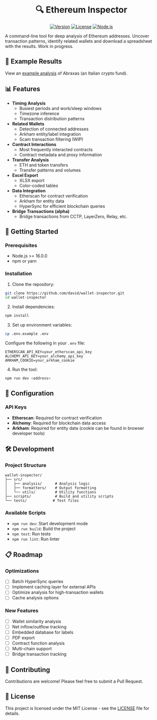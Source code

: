 # <div align="center">🔍 Ethereum Inspector</div>

<div align="center">

[![Version](https://img.shields.io/badge/version-0.1.0-blue.svg)](https://github.com/david/wallet-inspector)
[![License](https://img.shields.io/badge/license-MIT-green.svg)](https://github.com/david/wallet-inspector/blob/main/LICENSE)
[![Node.js](https://img.shields.io/badge/node-%3E%3D16.0.0-brightgreen.svg)](https://nodejs.org)

</div>

A command-line tool for deep analysis of Ethereum addresses. Uncover transaction patterns, identify related wallets and download a spreadsheet with the results. Work in progress.

## 📝 Example Results

View an [example analysis](https://docs.google.com/spreadsheets/d/1RuktzgHN5rJWhF7w5q6023j-Xv3DJi71FkExS24kxeM/edit?usp=sharing) of Abraxas (an Italian crypto fund).

## 📊 Features

- **Timing Analysis**
  - Busiest periods and work/sleep windows
  - Timezone inference
  - Transaction distribution patterns
- **Related Wallets**
  - Detection of connected addresses
  - Arkham entity/label integration
  - Scam transaction filtering (WIP)
- **Contract Interactions**
  - Most frequently interacted contracts
  - Contract metadata and proxy information
- **Transfer Analysis**
  - ETH and token transfers
  - Transfer patterns and volumes
- **Excel Export**
  - XLSX export
  - Color-coded tables 
- **Data Integration**
  - Etherscan for contract verification
  - Arkham for entity data
  - HyperSync for efficient blockchain queries
- **Bridge Transactions (alpha)**
  - Bridge transactions from CCTP, LayerZero, Relay, etc.

## 🚀 Getting Started

### Prerequisites
- Node.js >= 16.0.0
- npm or yarn

### Installation

1. Clone the repository:
```bash
git clone https://github.com/david/wallet-inspector.git
cd wallet-inspector
```

2. Install dependencies:
```bash
npm install
```

3. Set up environment variables:
```bash
cp .env.example .env
```

Configure the following in your `.env` file:
```env
ETHERSCAN_API_KEY=your_etherscan_api_key
ALCHEMY_API_KEY=your_alchemy_api_key
ARKHAM_COOKIE=your_arkham_cookie
```

4. Run the tool:
```bash
npm run dev <address>
```

## 🔧 Configuration

### API Keys
- **Etherscan**: Required for contract verification
- **Alchemy**: Required for blockchain data access
- **Arkham**: Required for entity data (cookie can be found in browser developer tools)

## 🛠️ Development

### Project Structure
```
wallet-inspector/
├── src/
│   ├── analysis/      # Analysis logic
│   ├── formatters/    # Output formatting
│   └── utils/         # Utility functions
├── scripts/           # Build and utility scripts
└── tests/            # Test files
```

### Available Scripts
- `npm run dev`: Start development mode
- `npm run build`: Build the project
- `npm test`: Run tests
- `npm run lint`: Run linter

## 📋 Roadmap

### Optimizations
- [ ] Batch HyperSync queries
- [ ] Implement caching layer for external APIs
- [ ] Optimize analysis for high-transaction wallets
- [ ] Cache analysis options

### New Features
- [ ] Wallet similarity analysis
- [ ] Net inflow/outflow tracking
- [ ] Embedded database for labels
- [ ] PDF export
- [ ] Contract function analysis
- [ ] Multi-chain support
- [ ] Bridge transaction tracking

## 🤝 Contributing

Contributions are welcome! Please feel free to submit a Pull Request.

## 📄 License

This project is licensed under the MIT License - see the [LICENSE](LICENSE) file for details.